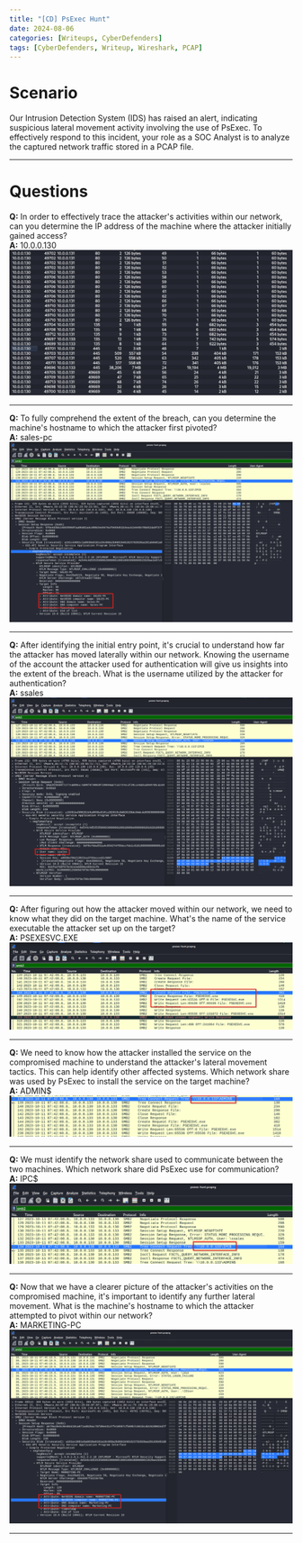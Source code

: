 ```yaml
---
title: "[CD] PsExec Hunt"
date: 2024-08-06
categories: [Writeups, CyberDefenders]
tags: [CyberDefenders, Writeup, Wireshark, PCAP]
---
```


# Scenario

Our Intrusion Detection System (IDS) has raised an alert, indicating suspicious lateral movement activity involving the use of PsExec. To effectively respond to this incident, your role as a SOC Analyst is to analyze the captured network traffic stored in a PCAP file.

***

# Questions

**Q:** In order to effectively trace the attacker's activities within our network, can you determine the IP address of the machine where the attacker initially gained access? <br />
**A:** 10.0.0.130 <br />
<img src="/assets/img/PsExec-Hunt/PsExec-Hunt-q1-1.png" alt="PsExec Hunt">

***

**Q:** To fully comprehend the extent of the breach, can you determine the machine's hostname to which the attacker first pivoted? <br />
**A:** sales-pc <br />
<img src="/assets/img/PsExec-Hunt/PsExec-Hunt-q2-1.png" alt="PsExec Hunt">

***

**Q:** After identifying the initial entry point, it's crucial to understand how far the attacker has moved laterally within our network. Knowing the username of the account the attacker used for authentication will give us insights into the extent of the breach. What is the username utilized by the attacker for authentication? <br />
**A:** ssales <br />
<img src="/assets/img/PsExec-Hunt/PsExec-Hunt-q3-1.png" alt="PsExec Hunt">

***

**Q:** After figuring out how the attacker moved within our network, we need to know what they did on the target machine. What's the name of the service executable the attacker set up on the target? <br />
**A:** PSEXESVC.EXE <br />
<img src="/assets/img/PsExec-Hunt/PsExec-Hunt-q4-1.png" alt="PsExec Hunt">

***

**Q:** We need to know how the attacker installed the service on the compromised machine to understand the attacker's lateral movement tactics. This can help identify other affected systems. Which network share was used by PsExec to install the service on the target machine? <br />
**A:** ADMIN$ <br />
<img src="/assets/img/PsExec-Hunt/PsExec-Hunt-q5-1.png" alt="PsExec Hunt">

***

**Q:** We must identify the network share used to communicate between the two machines. Which network share did PsExec use for communication? <br />
**A:** IPC$ <br />
<img src="/assets/img/PsExec-Hunt/PsExec-Hunt-q6-1.png" alt="PsExec Hunt">

***

**Q:** Now that we have a clearer picture of the attacker's activities on the compromised machine, it's important to identify any further lateral movement. What is the machine's hostname to which the attacker attempted to pivot within our network? <br />
**A:** MARKETING-PC <br />
<img src="/assets/img/PsExec-Hunt/PsExec-Hunt-q7-1.png" alt="PsExec Hunt">

***